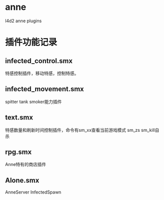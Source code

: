 # anne
l4d2 anne plugins 
# 插件功能记录
## infected_control.smx
特感控制插件，移动特感，控制特感。
## infected_movement.smx
spitter tank smoker能力插件
## text.smx
特感数量和刷新时间控制插件，命令有sm_xx查看当前游戏模式 sm_zs sm_kill自杀
## rpg.smx
Anne特有的商店插件
## Alone.smx
AnneServer InfectedSpawn

